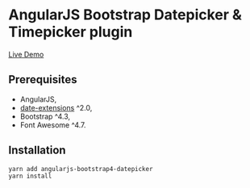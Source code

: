 # AngularJS Bootstrap Datepicker & Timepicker plugin

[Live Demo](https://mateuszrohde.pl/repository/angularjs-bootstrap4-datepicker/demo/index.html)

## Prerequisites

- AngularJS,
- [date-extensions](https://yarnpkg.com/en/package/date-extensions) ^2.0,
- Bootstrap ^4.3,
- Font Awesome ^4.7.

## Installation

```
yarn add angularjs-bootstrap4-datepicker
yarn install
```
